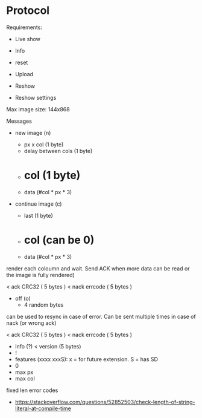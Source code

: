 # Protocol

Requirements:
- Live show
- Info
- reset

- Upload
- Reshow
- Reshow settings

Max image size: 144x868



Messages

- new image (n)
  - px x col (1 byte)
  - delay between cols (1 byte)
  - # col (1 byte)
  - data (#col * px * 3)

- continue image (c)
  - last (1 byte)
  - # col (can be 0)
  - data (#col * px * 3)

render each coloumn and wait.
Send ACK when more data can be read or the image is fully rendered)

< ack CRC32 ( 5 bytes )
< nack errcode ( 5 bytes )


- off (o)
  - 4 random bytes

can be used to resync in case of error. Can be sent multiple times in case of nack (or wrong ack)

< ack CRC32 ( 5 bytes )
< nack errcode ( 5 bytes )


- info (?)
< version (5 bytes)
 - !
 - features (xxxx xxxS): x = for future extension. S = has SD
 - 0
 - max px
 - max col



fixed len error codes
- https://stackoverflow.com/questions/52852503/check-length-of-string-literal-at-compile-time